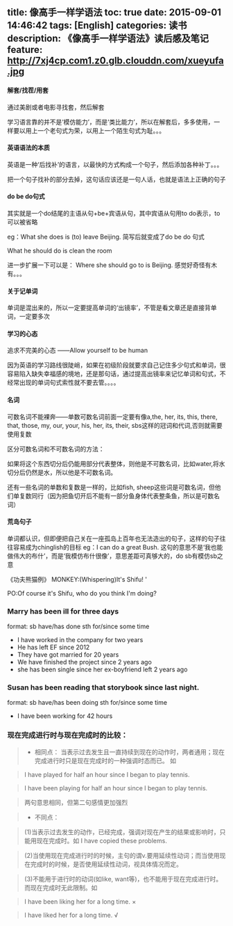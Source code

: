 title: 像高手一样学语法
toc: true
date: 2015-09-01 14:46:42
tags: [English]
categories: 读书
description: 《像高手一样学语法》读后感及笔记
feature: http://7xj4cp.com1.z0.glb.clouddn.com/xueyufa.jpg
---

#### 解套/找茬/用套
通过美剧或者电影寻找套，然后解套

学习语言靠的并不是‘模仿能力’，而是‘类比能力’，所以在解套后，多多使用，一样要以用上一个老句式为荣，以用上一个陌生句式为耻。。。

#### 英语语法的本质
英语是一种‘后找补’的语言，以最快的方式构成一个句子，然后添加各种补丁。。。

把一个句子找补的部分去掉，这句话应该还是一句人话，也就是语法上正确的句子

<!--more-->

#### do be do句式
其实就是一个do结尾的主语从句+be+宾语从句，其中宾语从句用to do表示，to可以被省略

eg：What she does is (to) leave Beijing.  简写后就变成了do be do 句式

What he should do is clean the room

进一步扩展一下可以是：
Where she should go to is Beijing.  感觉好奇怪有木有。。。

#### 关于记单词
单词是混出来的，所以一定要提高单词的‘出镜率’，不管是看文章还是直接背单词，一定要多次

#### 学习的心态
追求不完美的心态
——Allow yourself to be human

因为英语的学习路线很陡峭，如果在初级阶段就要求自己记住多少句式和单词，很容易陷入缺失幸福感的境地，还是那句话，通过提高出镜率来记忆单词和句式，不经常出现的单词句式索性就不要去管。。。。

#### 名词
可数名词不能裸奔——单数可数名词前面一定要有像a,the, her, its, this, there, that, those, my, our, your, his, her, its, their, sbs这样的冠词和代词,否则就需要使用复数

区分可数名词和不可数名词的方法：

如果将这个东西切分后仍能用部分代表整体，则他是不可数名词，比如water,将水切分后仍然是水，所以他是不可数名词。

还有一些名词的单数和复数是一样的，比如fish, sheep这些词是可数名词，但他们单复数同行（因为把鱼切开后不能有一部分鱼身体代表整条鱼，所以是可数名词）

#### 荒岛句子
单词都认识，但即便把自己关在一座孤岛上百年也无法造出的句子，这样的句子往往容易成为chinglish的目标
eg：I can do a great  Bush. 这句的意思不是‘我也能做伟大的布什’，而是‘我模仿布什很像’，意思差距可真够大的，do sb有模仿sb之意

《功夫熊猫例》
MONKEY:(Whispering)It's Shifu!   '

PO:Of course it's Shifu, who do you think I'm doing?

### Marry has been ill for three days 
format: sb have/has done sth for/since some time

+ I have worked in the company for two years
+ He has left EF since 2012
+ They have got married for 20 years
+ We have finished the project since 2 years ago
+ she has been single since her ex-boyfriend left 2 years ago

### Susan has been reading that storybook since last night.
format: sb have/has been doing sth for/since some time

+ I have been working for 42 hours


### 现在完成进行时与现在完成时的比较：
>+ 相同点：
    当表示过去发生且一直持续到现在的动作时，两者通用；现在完成进行时只是现在完成时的一种强调时态而已。
    如

>   I have played for half an hour since I began to play tennis. 

>   I have been playing for half an hour since I began to play tennis.

>   两句意思相同，但第二句感情更加强烈

>+ 不同点：
   
>   (1)当表示过去发生的动作，已经完成，强调对现在产生的结果或影响时，只能用现在完成时。如 I have copied these problems.

>   (2)当使用现在完成进行时的时候，主句的谓v.要用延续性动词；而当使用现在完成时的时候，是否使用延续性动词，视具体情况而定。

>   (3)不能用于进行时的动词(如like, want等)，也不能用于现在完成进行时。而现在完成时无此限制。如

>    I have been liking her for a long time. × 

>    I have liked her for a long time. √
